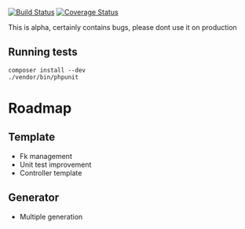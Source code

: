 [![Build Status](https://travis-ci.org/fezfez/crudGenerator.png?branch=master)](https://travis-ci.org/fezfez/crudGenerator)
[![Coverage Status](https://coveralls.io/repos/fezfez/crudGenerator/badge.png?branch=master)](https://coveralls.io/r/fezfez/crudGenerator?branch=master)

This is alpha, certainly contains bugs, please dont use it on production

Running tests
-------------
    composer install --dev
    ./vendor/bin/phpunit

Roadmap
=======

Template
--------
* Fk management
* Unit test improvement
* Controller template

Generator
---------
* Multiple generation